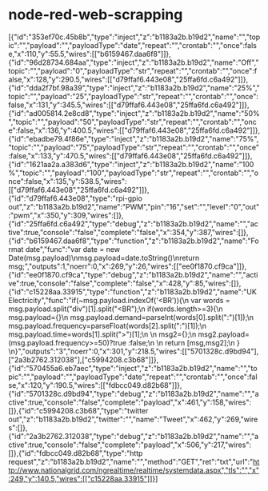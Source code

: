 # node-red-web-scrapping

[{"id":"353ef70c.45b8b","type":"inject","z":"b1183a2b.b19d2","name":"","topic":"","payload":"","payloadType":"date","repeat":"","crontab":"","once":false,"x":110,"y":55.5,"wires":[["b6159467.daa6f8"]]},{"id":"96d28734.684aa","type":"inject","z":"b1183a2b.b19d2","name":"Off","topic":"","payload":"0","payloadType":"str","repeat":"","crontab":"","once":false,"x":128,"y":290.5,"wires":[["d79ffaf6.443e08","25ffa6fd.c6a492"]]},{"id":"dda2f7bf.98a39","type":"inject","z":"b1183a2b.b19d2","name":"25%","topic":"","payload":"25","payloadType":"str","repeat":"","crontab":"","once":false,"x":131,"y":345.5,"wires":[["d79ffaf6.443e08","25ffa6fd.c6a492"]]},{"id":"ad005814.2e8cd8","type":"inject","z":"b1183a2b.b19d2","name":"50%","topic":"","payload":"50","payloadType":"str","repeat":"","crontab":"","once":false,"x":136,"y":400.5,"wires":[["d79ffaf6.443e08","25ffa6fd.c6a492"]]},{"id":"ebadbe79.4f86e","type":"inject","z":"b1183a2b.b19d2","name":"75%","topic":"","payload":"75","payloadType":"str","repeat":"","crontab":"","once":false,"x":133,"y":470.5,"wires":[["d79ffaf6.443e08","25ffa6fd.c6a492"]]},{"id":"1621aa2a.a383d6","type":"inject","z":"b1183a2b.b19d2","name":"100%","topic":"","payload":"100","payloadType":"str","repeat":"","crontab":"","once":false,"x":135,"y":538.5,"wires":[["d79ffaf6.443e08","25ffa6fd.c6a492"]]},{"id":"d79ffaf6.443e08","type":"rpi-gpio out","z":"b1183a2b.b19d2","name":"PWM","pin":"16","set":"","level":"0","out":"pwm","x":350,"y":309,"wires":[]},{"id":"25ffa6fd.c6a492","type":"debug","z":"b1183a2b.b19d2","name":"","active":true,"console":"false","complete":"false","x":354,"y":387,"wires":[]},{"id":"b6159467.daa6f8","type":"function","z":"b1183a2b.b19d2","name":"Format date","func":"var date = new Date(msg.payload)\nmsg.payload=date.toString()\nreturn msg;","outputs":1,"noerr":0,"x":269,"y":26,"wires":[["ee0f1870.cf9ca"]]},{"id":"ee0f1870.cf9ca","type":"debug","z":"b1183a2b.b19d2","name":"","active":true,"console":"false","complete":"false","x":428,"y":85,"wires":[]},{"id":"c15228aa.33915","type":"function","z":"b1183a2b.b19d2","name":"UK Electricity","func":"if(~msg.payload.indexOf('<BR')){\n    var words = msg.payload.split(\"div\")[1].split(\"<BR\");\n    if(words.length>=3){\n        msg.payload={}\n        msg.payload.demand=parseInt(words[0].split(\":\")[1]);\n        msg.payload.frequency=parseFloat(words[2].split(\":\")[1]);\n        msg.payload.time=words[1].split(\">\")[1];\n        \n        msg2={};\n        msg2.payload=(msg.payload.frequency>=50)?true :false;\n        \n        return [msg,msg2];\n    }    \n}","outputs":"3","noerr":0,"x":301,"y":218.5,"wires":[["5701328c.d9bd94"],["2a3b2762.312038"],["c5994208.c3b68"]]},{"id":"570455a6.eb7aec","type":"inject","z":"b1183a2b.b19d2","name":"","topic":"","payload":"","payloadType":"date","repeat":"","crontab":"","once":false,"x":120,"y":190.5,"wires":[["fdbcc049.d82b68"]]},{"id":"5701328c.d9bd94","type":"debug","z":"b1183a2b.b19d2","name":"","active":true,"console":"false","complete":"payload","x":461,"y":158,"wires":[]},{"id":"c5994208.c3b68","type":"twitter out","z":"b1183a2b.b19d2","twitter":"","name":"Tweet","x":462,"y":269,"wires":[]},{"id":"2a3b2762.312038","type":"debug","z":"b1183a2b.b19d2","name":"","active":true,"console":"false","complete":"payload","x":506,"y":217,"wires":[]},{"id":"fdbcc049.d82b68","type":"http request","z":"b1183a2b.b19d2","name":"","method":"GET","ret":"txt","url":"http://www.nationalgrid.com/ngrealtime/realtime/systemdata.aspx","tls":"","x":249,"y":140.5,"wires":[["c15228aa.33915"]]}]
